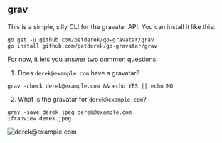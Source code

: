 ## grav

This is a simple, silly CLI for the gravatar API. You can install it like this:

```
go get -u github.com/petderek/go-gravatar/grav
go install github.com/petderek/go-gravatar/grav
```

For now, it lets you answer two common questions:

1. Does `derek@example.com` have a gravatar?

```
grav -check derek@example.com && echo YES || echo NO
```

2. What is the gravatar for `derek@example.com`?

```
grav -save derek.jpeg derek@example.com
ifranview derek.jpeg
```

![derek@example.com](https://gravatar.com/avatar/631f0aac0a664c033945d4cb2573f931)